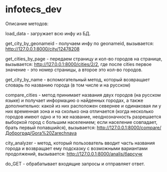 # infotecs_dev

Описание методов:

load_data - загружает всю инфу из БД.

get_city_by_geonameid - получаем инфу по geonameid, вызывается: http://127.0.0.1:8000/city/12478208

get_cities_by_page - передаем страницу и кол-во городов на странице, вызывается: http://127.0.0.1:8000/cities/2/2, где после cities первое значение - это номер страницы, а второе это кол-во городов.

get_city_by_name - вспомогательный метод, который возвращает словарь по названию города (в том числе и на русском)

compare_cities - метод принимает названия двух городов (на русском языке) и получает информацию о найденных городах, а также дополнительно: какой из них расположен севернее и одинаковая ли у них временная зона и на сколько она отличается (когда несколько городов имеют одно и то же название, неоднозначность разрешается выборкой город с большим населением; если население совпадает, брать первый попавшийся), вызывается: http://127.0.0.1:8000/compare/Доброград/Gora%20Zarechnaya

city_analyzer - метод, который пользователь вводит часть названия города и возвращает ему подсказку с возможными вариантами продолжений, вызывается: http://127.0.0.1:8000/analis/барсучк

do_GET - обрабатывает входящие запросы и отправляет ответ.
